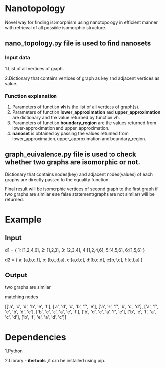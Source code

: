 # Nanotopology
Novel way for finding isomorphism using nanotopology in efficient manner with retrieval of all possible isomorphic structure.

## nano_topology.py file is used to find nanosets

### Input data
1.List of all vertices of graph.

2.Dictionary that contains vertices of graph as key and adjacent vertices as value.

### Function explanation
1. Parameters of function **vh** is the list of all vertices of graph(s).
2. Parameters of function **lower_approximation** and **upper_approximation** are dictionary and the value returned by 
   function vh.   
3. Parameters of function **boundary_region** are the values returned from lower-approximation and upper_approximation.   
4. **nanoset** is obtained by passing the values returned from lower_approximation, upper_approximation and boundary_region.

## graph_euivalence.py file is used to check whether two graphs are isomorphic or not.
Dictionary that contains nodes(key) and adjacent nodes(values) of each graphs are directly passed to the equality function. 

Final result will be isomorphic vertices of second graph to the first graph if two graphs are similar else false statement(graphs are not similar) will be returned.

# Example
## Input
d1 = { 1: [1,2,4,6], 2: [1,2,3], 3: [2,3,4], 4:[1,2,4,6], 5:[4,5,6], 6:[1,5,6] } 

d2 = { a: [a,b,c,f], b: [b,e,d,a], c:[a,d,c], d:[b,c,d], e:[b,f,e], f:[e,f,a] }

## Output
two graphs are similar

matching nodes

[['a', 'c', 'd', 'b', 'e', 'f'], ['a', 'd', 'c', 'b', 'f', 'e'], ['a', 'e', 'f', 'b', 'c', 'd'], ['a', 'f', 'e', 'b', 'd', 'c'], ['b', 'c', 'd', 'a', 'e', 'f'], ['b', 'd', 'c', 'a', 'f', 'e'], ['b', 'e', 'f', 'a', 'c', 'd'], ['b', 'f', 'e', 'a', 'd', 'c']] 


# Dependencies

1.Python

2.Library - **itertools** ,it can be installed using pip.
